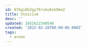 ```yaml
---
id: 67bgi6b2gy76ruku8sk9ma2
title: Stoicism
desc: ''
updated: 1652622340540
created: '2022-02-28T00:00:00.000Z'
tags:
  - areas
---
```



